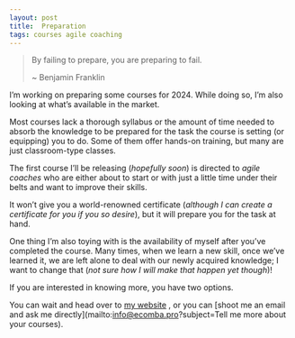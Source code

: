```yaml
---
layout: post
title:  Preparation
tags: courses agile coaching
---
```


> By failing to prepare, you are preparing to fail.
> 
> ~ Benjamin Franklin

I’m working on preparing some courses for 2024. While doing so, I’m also looking at what’s available in the market.

Most courses lack a thorough syllabus or the amount of time needed to absorb the knowledge to be prepared for the task the course is setting (or equipping) you to do. Some of them offer hands-on training, but many are just classroom-type classes.

The first course I’ll be releasing (_hopefully soon_) is directed to _agile coaches_ who are either about to start or with just a little time under their belts and want to improve their skills.

It won’t give you a world-renowned certificate (_although I can create a certificate for you if you so desire_), but it will prepare you for the task at hand.

One thing I’m also toying with is the availability of myself after you’ve completed the course. Many times, when we learn a new skill, once we’ve learned it, we are left alone to deal with our newly acquired knowledge; I want to change that (_not sure how I will make that happen yet though_)!

If you are interested in knowing more, you have two options. 

You can wait and head over to [my website](https://ecomba.pro/courses)
, or you can [shoot me an email and ask me directly](mailto:info@ecomba.pro?subject=Tell me more about your courses).